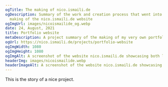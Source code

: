 ```yaml
---
ogTitle: The making of nico.ismaili.de
ogDescription: Summary of the work and creation process that went into the
  making of the nico.ismaili.de website
ogImgUrl: images/nicoismailide_og.webp
date: 24, August, 2021
title: Portfolio website
metaDescription: A project summary of the making of my very own portfolio website.
ogUrl: https://nico.ismaili.de/projects/portfolio-website
ogImgWidth: 1080
ogImgHeight: 1080
ogImgAlt: A screenshot of the website nico.ismaili.de showcasing both light and dark mode
headerImg: images/nicoismailide.webp
headerImageAlt: A screenshot of the website nico.ismaili.de showcasing both light and dark mode
---
```

This is the story of a nice project.